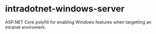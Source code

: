 # intradotnet-windows-server
ASP.NET Core polyfill for enabling Windows features when targetting an intranet enviroment.
